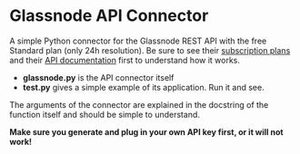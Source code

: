 # Glassnode API Connector

A simple Python connector for the Glassnode REST API with the free Standard plan (only 24h resolution). Be sure to see their [subscription plans](https://studio.glassnode.com/pricing) and their [API documentation](https://docs.glassnode.com/) first to understand how it works.

- **glassnode.py** is the API connector itself 
- **test.py** gives a simple example of its application. Run it and see.	

The arguments of the connector are explained in the docstring of the function itself and should be simple to understand.

__Make sure you generate and plug in your own API key first, or it will not work!__
